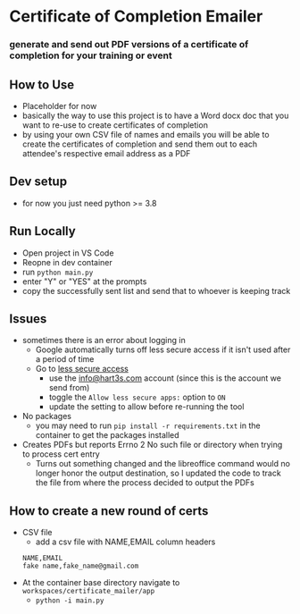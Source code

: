# Certificate of Completion Emailer
### generate and send out PDF versions of a certificate of completion for your training or event


## How to Use
- Placeholder for now
- basically the way to use this project is to have a Word docx doc that you want to re-use to create certificates of completion
- by using your own CSV file of names and emails you will be able to create the certificates of completion and send them out to each attendee's respective email address as a PDF


## Dev setup
- for now you just need python >= 3.8

## Run Locally
- Open project in VS Code
- Reopne in dev container
- run `python main.py`
- enter "Y" or "YES" at the prompts
- copy the successfully sent list and send that to whoever is keeping track 

## Issues
- sometimes there is an error about logging in
  - Google automatically turns off less secure access if it isn't used after a period of time
  - Go to [less secure access](https://myaccount.google.com/u/3/lesssecureapps)
    - use the info@hart3s.com account (since this is the account we send from)
    - toggle the `Allow less secure apps:` option to `ON`
    - update the setting to allow before re-running the tool
- No packages
  - you may need to run `pip install -r requirements.txt` in the container to get the packages installed
- Creates PDFs but reports Errno 2 No such file or directory when trying to process cert entry
  - Turns out something changed and the libreoffice command would no longer honor the output destination, so I updated the code to track the file from where the process decided to output the PDFs 
  
## How to create a new round of certs
- CSV file
    - add a csv file with NAME,EMAIL column headers
    ```csv
    NAME,EMAIL
    fake name,fake_name@gmail.com
  ```
- At the container base directory navigate to `workspaces/certificate_mailer/app`
  - `python -i main.py`